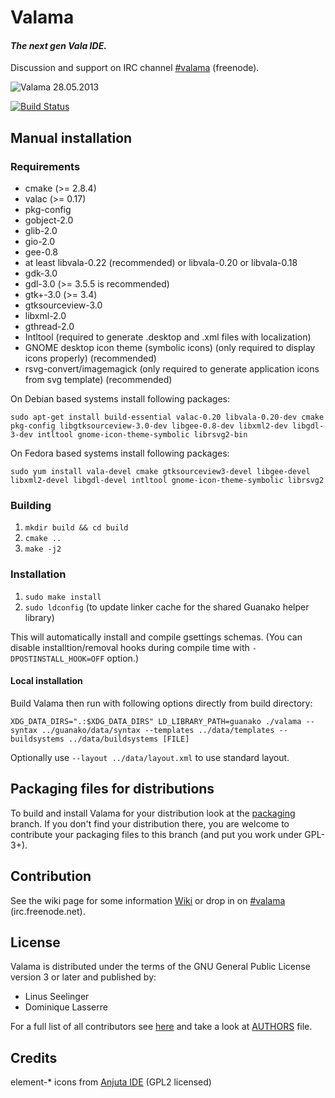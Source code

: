 # Valama #

#### *The next gen Vala IDE.* ####

Discussion and support on IRC channel [#valama](http://webchat.freenode.net/?channels=#valama) (freenode).

![Valama 28.05.2013](https://raw.github.com/Valama/valama/gh-pages/images/valama_2013-05-28.png)

[![Build Status](https://travis-ci.org/Valama/valama.png)](https://travis-ci.org/Valama/valama)

## Manual installation ##

### Requirements
 * cmake (>= 2.8.4)
 * valac (>= 0.17)
 * pkg-config
 * gobject-2.0
 * glib-2.0
 * gio-2.0
 * gee-0.8
 * at least libvala-0.22 (recommended) or libvala-0.20 or libvala-0.18
 * gdk-3.0
 * gdl-3.0 (>= 3.5.5 is recommended)
 * gtk+-3.0 (>= 3.4)
 * gtksourceview-3.0
 * libxml-2.0
 * gthread-2.0
 * Intltool (required to generate .desktop and .xml files with localization)
 * GNOME desktop icon theme (symbolic icons) (only required to display icons properly) (recommended)
 * rsvg-convert/imagemagick (only required to generate application icons from svg template) (recommended)

On Debian based systems install following packages:

    sudo apt-get install build-essential valac-0.20 libvala-0.20-dev cmake pkg-config libgtksourceview-3.0-dev libgee-0.8-dev libxml2-dev libgdl-3-dev intltool gnome-icon-theme-symbolic librsvg2-bin

On Fedora based systems install following packages:

    sudo yum install vala-devel cmake gtksourceview3-devel libgee-devel libxml2-devel libgdl-devel intltool gnome-icon-theme-symbolic librsvg2

### Building ###
 1. `mkdir build && cd build`
 1. `cmake ..`
 1. `make -j2`

### Installation ###
 1. `sudo make install`
 1. `sudo ldconfig` (to update linker cache for the shared Guanako helper library)

This will automatically install and compile gsettings schemas. (You can
disable installtion/removal hooks during compile time with
`-DPOSTINSTALL_HOOK=OFF` option.)

#### Local installation ####
Build Valama then run with following options directly from build directory:

    XDG_DATA_DIRS=".:$XDG_DATA_DIRS" LD_LIBRARY_PATH=guanako ./valama --syntax ../guanako/data/syntax --templates ../data/templates --buildsystems ../data/buildsystems [FILE]

Optionally use `--layout ../data/layout.xml` to use standard layout.


## Packaging files for distributions ##
To build and install Valama for your distribution look at the [packaging](https://github.com/Valama/valama/tree/packaging) branch. If you don't find your distribution there, you are welcome to contribute your packaging files to this branch (and put you work under GPL-3+).


## Contribution ##
See the wiki page for some information [Wiki](https://github.com/Valama/valama/wiki) or drop in on [#valama](http://webchat.freenode.net/?channels=#valama) (irc.freenode.net).

## License ##
Valama is distributed under the terms of the GNU General Public License version 3 or later and published by:
 * Linus Seelinger
 * Dominique Lasserre

For a full list of all contributors see [here](https://github.com/Valama/valama/graphs/contributors) and take a look at [AUTHORS](https://github.com/Valama/valama/blob/master/AUTHORS) file.

## Credits ##
element-\* icons from [Anjuta IDE](https://projects.gnome.org/anjuta/) (GPL2 licensed)

